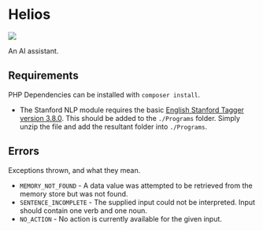 # Helios
![](https://vignette4.wikia.nocookie.net/deusex/images/5/55/Helios_infolink.jpg/revision/latest?cb=20140909120548&path-prefix=en)

An AI assistant.

## Requirements
PHP Dependencies can be installed with `composer install`.

- The Stanford NLP module requires the basic
[English Stanford Tagger version 3.8.0](https://nlp.stanford.edu/software/stanford-postagger-2017-06-09.zip).
This should be added to the `./Programs` folder. Simply unzip the file and add
the resultant folder into `./Programs`.

## Errors
Exceptions thrown, and what they mean.

- `MEMORY_NOT_FOUND` - A data value was attempted to be retrieved from the
memory store but was not found.
- `SENTENCE_INCOMPLETE` - The supplied input could not be interpreted. Input
should contain one verb and one noun.
- `NO_ACTION` - No action is currently available for the given input.
